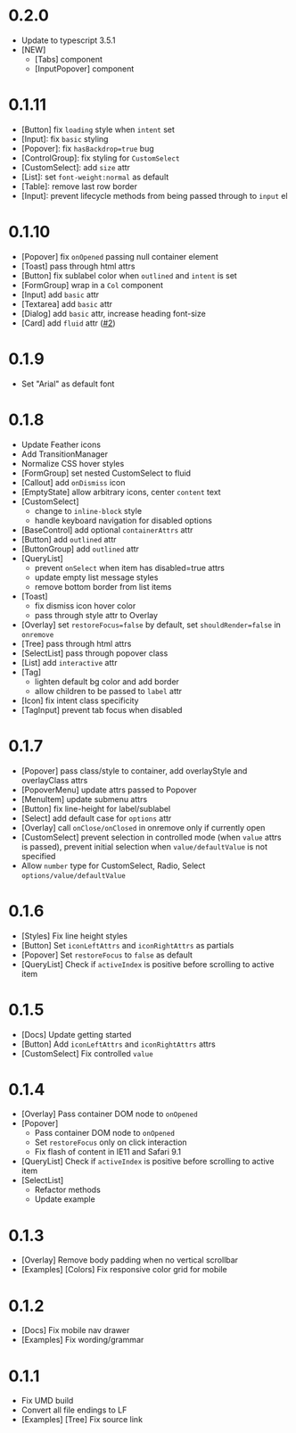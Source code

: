 # 0.2.0
+ Update to typescript 3.5.1
+ [NEW]
  + [Tabs] component
  + [InputPopover] component

# 0.1.11
+ [Button] fix `loading` style when `intent` set
+ [Input]: fix `basic` styling
+ [Popover]: fix `hasBackdrop=true` bug
+ [ControlGroup]: fix styling for `CustomSelect`
+ [CustomSelect]: add `size` attr
+ [List]: set `font-weight:normal` as default
+ [Table]: remove last row border
+ [Input]: prevent lifecycle methods from being passed through to `input` el

# 0.1.10
+ [Popover] fix `onOpened` passing null container element
+ [Toast] pass through html attrs
+ [Button] fix sublabel color when `outlined` and `intent` is set
+ [FormGroup] wrap in a `Col` component
+ [Input] add `basic` attr
+ [Textarea] add `basic` attr
+ [Dialog] add `basic` attr, increase heading font-size
+ [Card] add `fluid` attr ([#2](https://github.com/vrimar/construct-ui/issues/2))

# 0.1.9
+ Set "Arial" as default font

# 0.1.8
+ Update Feather icons
+ Add TransitionManager
+ Normalize CSS hover styles
+ [FormGroup] set nested CustomSelect to fluid
+ [Callout] add `onDismiss` icon
+ [EmptyState] allow arbitrary icons, center `content` text
+ [CustomSelect]
  + change to `inline-block` style
  + handle keyboard navigation for disabled options
+ [BaseControl] add optional `containerAttrs` attr
+ [Button] add `outlined` attr
+ [ButtonGroup] add `outlined` attr
+ [QueryList] 
  + prevent `onSelect` when item has disabled=true attrs
  + update empty list message styles
  + remove bottom border from list items
+ [Toast] 
  + fix dismiss icon hover color
  + pass through style attr to Overlay
+ [Overlay] set `restoreFocus=false` by default, set `shouldRender=false` in `onremove`
+ [Tree] pass through html attrs
+ [SelectList] pass through popover class
+ [List] add `interactive` attr
+ [Tag] 
    + lighten default bg color and add border
    + allow children to be passed to `label` attr
+ [Icon] fix intent class specificity
+ [TagInput] prevent tab focus when disabled


# 0.1.7
+ [Popover] pass class/style to container, add overlayStyle and overlayClass attrs
+ [PopoverMenu] update attrs passed to Popover
+ [MenuItem] update submenu attrs
+ [Button] fix line-height for label/sublabel
+ [Select] add default case for `options` attr
+ [Overlay] call `onClose/onClosed` in onremove only if currently open
+ [CustomSelect] prevent selection in controlled mode (when `value` attrs is passed), prevent initial selection when `value/defaultValue` is not specified
+ Allow `number` type for CustomSelect, Radio, Select `options/value/defaultValue`

# 0.1.6
+ [Styles] Fix line height styles
+ [Button] Set `iconLeftAttrs` and `iconRightAttrs` as partials
+ [Popover] Set `restoreFocus` to `false` as default
+ [QueryList] Check if `activeIndex` is positive before scrolling to active item

# 0.1.5
+ [Docs] Update getting started
+ [Button] Add `iconLeftAttrs` and `iconRightAttrs` attrs
+ [CustomSelect] Fix controlled `value`

# 0.1.4
+ [Overlay] Pass container DOM node to `onOpened`
+ [Popover]
  + Pass container DOM node to `onOpened`
  + Set `restoreFocus` only on click interaction
  + Fix flash of content in IE11 and Safari 9.1
+ [QueryList] Check if `activeIndex` is positive before scrolling to active item
+ [SelectList] 
  + Refactor methods
  + Update example

# 0.1.3
+ [Overlay] Remove body padding when no vertical scrollbar
+ [Examples] [Colors] Fix responsive color grid for mobile

# 0.1.2
+ [Docs] Fix mobile nav drawer
+ [Examples] Fix wording/grammar

# 0.1.1
+ Fix UMD build
+ Convert all file endings to LF
+ [Examples] [Tree] Fix source link
